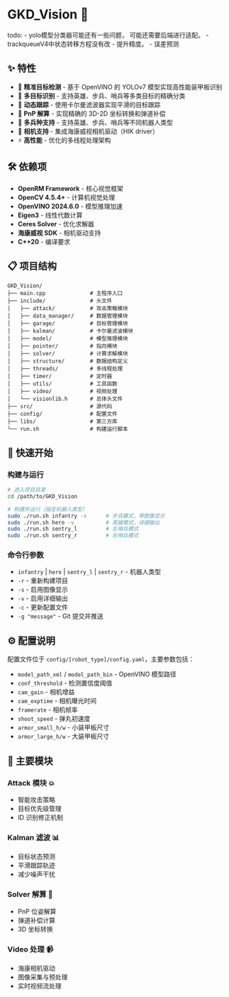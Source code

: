 # GKD_Vision 🚀

todo:
    - yolo模型分类器可能还有一些问题， 可能还需要后端进行适配。
    - trackqueueV4中状态转移方程没有改
    - 提升精度。
    - 误差预测

## ✨ 特性

- 🎯 **精准目标检测** - 基于 OpenVINO 的 YOLOv7 模型实现高性能装甲板识别
- 🎯 **多目标识别** - 支持英雄、步兵、哨兵等多类目标的精确分类
- 🏃 **动态跟踪** - 使用卡尔曼滤波器实现平滑的目标跟踪
- 🎯 **PnP 解算** - 实现精确的 3D-2D 坐标转换和弹道补偿
- 🤖 **多兵种支持** - 支持英雄、步兵、哨兵等不同机器人类型
- 📸 **相机支持** - 集成海康威视相机驱动（HIK driver）
- ⚡ **高性能** - 优化的多线程处理架构

## 🛠️ 依赖项

- **OpenRM Framework** - 核心视觉框架
- **OpenCV 4.5.4+** - 计算机视觉处理
- **OpenVINO 2024.6.0** - 模型推理加速
- **Eigen3** - 线性代数计算
- **Ceres Solver** - 优化求解器
- **海康威视 SDK** - 相机驱动支持
- **C++20** - 编译要求

## 📋 项目结构

```
GKD_Vision/
├── main.cpp              # 主程序入口
├── include/              # 头文件
│   ├── attack/           # 攻击策略模块
│   ├── data_manager/     # 数据管理模块
│   ├── garage/           # 目标管理模块
│   ├── kalman/           # 卡尔曼滤波模块
│   ├── model/            # 模型推理模块
│   ├── pointer/          # 指向模块
│   ├── solver/           # 计算求解模块
│   ├── structure/        # 数据结构定义
│   ├── threads/          # 多线程处理
│   ├── timer/            # 定时器
│   ├── utils/            # 工具函数
│   ├── video/            # 视频处理
│   └── visionlib.h       # 总体头文件
├── src/                  # 源代码
├── config/               # 配置文件
├── libs/                 # 第三方库
└── run.sh                # 构建运行脚本
```

## 🚀 快速开始

### 构建与运行

```bash
# 进入项目目录
cd /path/to/GKD_Vision

# 构建并运行（指定机器人类型）
sudo ./run.sh infantry -s      # 步兵模式，带图像显示
sudo ./run.sh hero -v          # 英雄模式，详细输出
sudo ./run.sh sentry_l         # 左哨兵模式
sudo ./run.sh sentry_r         # 右哨兵模式
```

### 命令行参数

- `infantry` | `hero` | `sentry_l` | `sentry_r` - 机器人类型
- `-r` - 重新构建项目
- `-s` - 启用图像显示
- `-v` - 启用详细输出
- `-c` - 更新配置文件
- `-g "message"` - Git 提交并推送

## ⚙️ 配置说明

配置文件位于 `config/[robot_type]/config.yaml`，主要参数包括：

- `model_path_xml` / `model_path_bin` - OpenVINO 模型路径
- `conf_threshold` - 检测置信度阈值
- `cam_gain` - 相机增益
- `cam_exptime` - 相机曝光时间
- `framerate` - 相机帧率
- `shoot_speed` - 弹丸初速度
- `armor_small_h/w` - 小装甲板尺寸
- `armor_large_h/w` - 大装甲板尺寸

## 🎯 主要模块

### Attack 模块 💥
- 智能攻击策略
- 目标优先级管理
- ID 识别修正机制

### Kalman 滤波 📊
- 目标状态预测
- 平滑跟踪轨迹
- 减少噪声干扰

### Solver 解算 🔢
- PnP 位姿解算
- 弹道补偿计算
- 3D 坐标转换

### Video 处理 📹
- 海康相机驱动
- 图像采集与预处理
- 实时视频流处理
